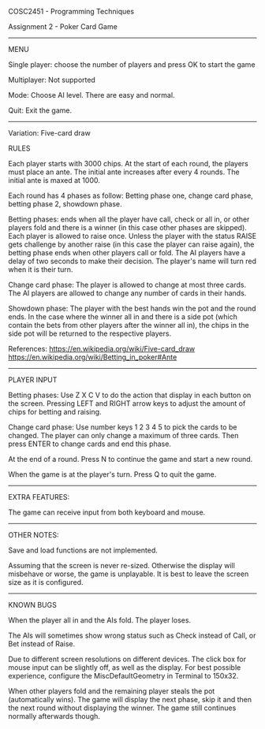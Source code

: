 COSC2451 - Programming Techniques

Assignment 2 - Poker Card Game

--------------------------------------------------------------------------------

MENU

Single player: choose the number of players and press OK to start the game

Multiplayer: Not supported

Mode: Choose AI level. There are easy and normal.

Quit: Exit the game.

--------------------------------------------------------------------------------

Variation: Five-card draw

RULES

Each player starts with 3000 chips. At the start of each round, the players must place an ante. The initial ante increases after every 4 rounds. The initial ante is maxed at 1000.

Each round has 4 phases as follow: Betting phase one, change card phase, betting phase 2, showdown phase.

Betting phases: ends when all the player have call, check or all in, or other players fold and there is a winner (in this case other phases are skipped). Each player is allowed to raise once. Unless the player with the status RAISE gets challenge by another raise (in this case the player can raise again), the betting phase ends when other players call or fold. The AI players have a delay of two seconds to make their decision. The player's name will turn red when it is their turn. 

Change card phase: The player is allowed to change at most three cards. The AI players are allowed to change any number of cards in their hands.

Showdown phase: The player with the best hands win the pot and the round ends. In the case where the winner all in and there is a side pot (which contain the bets from other players after the winner all in), the chips in the side pot will be returned to the respective players.

References:
https://en.wikipedia.org/wiki/Five-card_draw
https://en.wikipedia.org/wiki/Betting_in_poker#Ante

--------------------------------------------------------------------------------

PLAYER INPUT

Betting phases: Use Z X C V to do the action that display in each button on the screen. Pressing LEFT and RIGHT arrow keys to adjust the amount of chips for betting and raising. 

Change card phase: Use number keys 1 2 3 4 5 to pick the cards to be changed. The player can only change a maximum of three cards. Then press ENTER to change cards and end this phase.

At the end of a round. Press N to continue the game and start a new round.

When the game is at the player's turn. Press Q to quit the game.

--------------------------------------------------------------------------------

EXTRA FEATURES:

The game can receive input from both keyboard and mouse.

--------------------------------------------------------------------------------

OTHER NOTES:

Save and load functions are not implemented.

Assuming that the screen is never re-sized. Otherwise the display will misbehave or worse, the game is unplayable. It is best to leave the screen size as it is configured.

--------------------------------------------------------------------------------

KNOWN BUGS

When the player all in and the AIs fold. The player loses.

The AIs will sometimes show wrong status such as Check instead of Call, or Bet instead of Raise.

Due to different screen resolutions on different devices. The click box for mouse input can be slightly off, as well as the display. For best possible experience, configure the MiscDefaultGeometry in Terminal to 150x32.

When other players fold and the remaining player steals the pot (automatically wins). The game will display the next phase, skip it and then the next round without displaying the winner. The game still continues normally afterwards though.